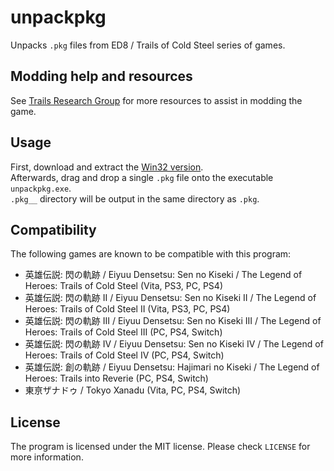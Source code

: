 # unpackpkg

Unpacks `.pkg` files from ED8 / Trails of Cold Steel series of games.

## Modding help and resources

See [Trails Research Group](https://github.com/Trails-Research-Group) for more resources to assist in modding the game.  

## Usage

First, download and extract the [Win32 version](https://github.com/uyjulian/unpackpkg/releases/latest/download/unpackpkg-win32.zip).  
Afterwards, drag and drop a single `.pkg` file onto the executable `unpackpkg.exe`.  
`.pkg__` directory will be output in the same directory as `.pkg`.  

## Compatibility

The following games are known to be compatible with this program:  
* 英雄伝説: 閃の軌跡 / Eiyuu Densetsu: Sen no Kiseki / The Legend of Heroes: Trails of Cold Steel (Vita, PS3, PC, PS4)  
* 英雄伝説: 閃の軌跡 II / Eiyuu Densetsu: Sen no Kiseki II / The Legend of Heroes: Trails of Cold Steel II (Vita, PS3, PC, PS4)  
* 英雄伝説: 閃の軌跡 III / Eiyuu Densetsu: Sen no Kiseki III / The Legend of Heroes: Trails of Cold Steel III (PC, PS4, Switch)  
* 英雄伝説: 閃の軌跡 IV / Eiyuu Densetsu: Sen no Kiseki IV / The Legend of Heroes: Trails of Cold Steel IV (PC, PS4, Switch)  
* 英雄伝説: 創の軌跡 / Eiyuu Densetsu: Hajimari no Kiseki / The Legend of Heroes: Trails into Reverie (PC, PS4, Switch)  
* 東亰ザナドゥ / Tokyo Xanadu (Vita, PC, PS4, Switch)  

## License

The program is licensed under the MIT license. Please check `LICENSE` for more information.

